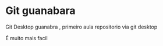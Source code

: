 # Git  guanabara

 Git Desktop guanabra , primeiro aula  repositorio via git desktop

 É muito mais facil
